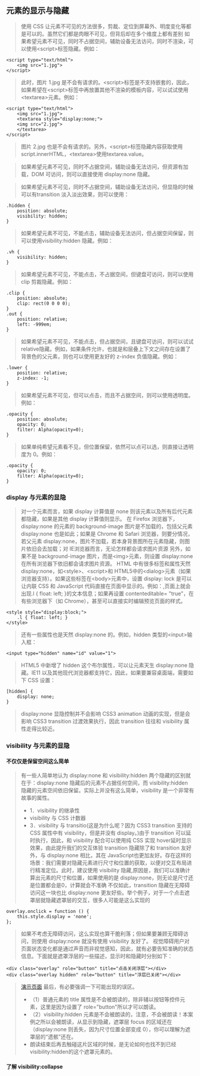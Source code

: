 ## 元素的显示与隐藏
> 使用 CSS 让元素不可见的方法很多，剪裁、定位到屏幕外、明度变化等都是可以的。虽然它们都是肉眼不可见，但背后却在多个维度上都有差别
> 如果希望元素不可见，同时不占据空间，辅助设备无法访问，同时不渲染，可以使用\<script>标签隐藏。例如：

    <script type="text/html">
        <img src="1.jpg"> 
    </script>

> 此时，图片 1.jpg 是不会有请求的。\<script>标签是不支持嵌套的，因此，如果希望在\<script>标签中再放置其他不渲染的模板内容，可以试试使用\<textarea>元素。例如：

    <script type="text/html"> 
        <img src="1.jpg"> 
        <textarea style="display:none;"> 
        <img src="2.jpg"> 
        </textarea> 
    </script>

> 图片 2.jpg 也是不会有请求的。另外，\<script>标签隐藏内容获取使用 script.innerHTML，\<textarea>使用textarea.value。

> 如果希望元素不可见，同时不占据空间，辅助设备无法访问，但资源有加载，DOM 可访问，则可以直接使用 display:none 隐藏。

> 如果希望元素不可见，同时不占据空间，辅助设备无法访问，但显隐的时候可以有transition 淡入淡出效果，则可以使用：

    .hidden {
        position: absolute; 
        visibility: hidden; 
    }

> 如果希望元素不可见，不能点击，辅助设备无法访问，但占据空间保留，则可以使用visibility:hidden 隐藏。例如：

    .vh {
        visibility: hidden; 
    }

> 如果希望元素不可见，不能点击，不占据空间，但键盘可访问，则可以使用 clip 剪裁隐藏。例如：

    .clip {
        position: absolute; 
        clip: rect(0 0 0 0); 
    } 
    .out { 
        position: relative; 
        left: -999em; 
    }

> 如果希望元素不可见，不能点击，但占据空间，且键盘可访问，则可以试试 relative隐藏。例如，如果条件允许，也就是和层叠上下文之间存在设置了背景色的父元素，则也可以使用更友好的 z-index 负值隐藏。例如：

    .lower {
        position: relative; 
        z-index: -1;
    }

> 如果希望元素不可见，但可以点击，而且不占据空间，则可以使用透明度。例如：

    .opacity {
        position: absolute; 
        opacity: 0; 
        filter: Alpha(opacity=0); 
    }

> 如果单纯希望元素看不见，但位置保留，依然可以点可以选，则直接让透明度为 0。例如：

    .opacity {
        opacity: 0; 
        filter: Alpha(opacity=0); 
    }

### display 与元素的显隐
> 对一个元素而言，如果 display 计算值是 none 则该元素以及所有后代元素都隐藏，如果是其他 display 计算值则显示。
> 在 Firefox 浏览器下，display:none 的元素的 background-image 图片是不加载的，包括父元素 display:none 也是如此；如果是 Chrome 和 Safari 浏览器，则要分情况，若父元素 display:none，图片不加载，若本身背景图所在元素隐藏，则图片依旧会去加载；对 IE浏览器而言，无论怎样都会请求图片资源
> 另外，如果不是 background-image 图片，而是\<img>元素，则设置 display:none 在所有浏览器下依旧都会请求图片资源。
> HTML 中有很多标签和属性天然 display:none，如\<style>、\<script>和 HTML5中的\<dialog>元素（如果浏览器支持）。如果这些标签在\<body>元素中，设置 display: lock 是可以让内联 CSS 和 JavaScript 代码直接在页面中显示的。例如：,页面上就会出现.l { float: left; }的文本信息；如果再设置 contenteditable= "true"，在有些浏览器下（如 Chrome），甚至可以直接实时编辑预览页面的样式。

    <style style="display:block;"> 
        .l { float: left; } 
    </style>

> 还有一些属性也是天然 display:none 的。例如，hidden 类型的\<input>输入框：

    <input type="hidden" name="id" value="1">

> HTML5 中新增了 hidden 这个布尔属性，可以让元素天生 display:none 隐藏。IE11 以及其他现代浏览器都支持它，因此，如果要兼容桌面端，需要如下 CSS 设置：

    [hidden] { 
        display: none; 
    }

> display:none 显隐控制并不会影响 CSS3 animation 动画的实现，但是会影响 CSS3 transition 过渡效果执行，因此 transition 往往和 visibility 属性走得比较近。

### visibility 与元素的显隐
#### 不仅仅是保留空间这么简单
> 有一些人简单地认为 display:none 和 visibility:hidden 两个隐藏的区别就在于：display:none 隐藏后的元素不占据任何空间，而 visibility:hidden 隐藏的元素空间依旧保留。实际上并没有这么简单，visibility 是一个非常有故事的属性。
> + 1．visibility 的继承性
> + visibility 与 CSS 计数器
> + 3．visibility 与 transitio(这是为什么呢？因为 CSS3 transition 支持的 CSS 属性中有 visibility，但是并没有 display。)由于 transition 可以延时执行，因此，和 visibility 配合可以使用纯 CSS 实现 hover延时显示效果，由此提升我们的交互体验
> transition 隐藏除了和 transition 友好外，与 display:none 相比，其在 JavaScript也更加友好。存在这样的场景：我们需要对隐藏元素进行尺寸和位置的获取，以便对交互布局进行精准定位。此时，建议使用 visibility 隐藏,原因是，我们可以准确计算出元素的尺寸和位置，如果使用的是 display:none，则无论是尺寸还是位置都会是0，计算就会不准确
> 不仅如此，transition 隐藏在无障碍访问这一块也比 display:none 更友好些。举个例子，对于一个点击遮罩层就隐藏遮罩层的交互，很多人可能是这么实现的

    overlay.onclick = function () { 
        this.style.display = 'none'; 
    };

> 如果不考虑无障碍访问，这么实现也算干脆利落；但如果要兼顾无障碍访问，则使用 display:none 就没有使用 visibility 友好了。
> 视觉障碍用户对页面状态变化都是通过声音而非视觉感知，因此，就有必要告知准确的状态信息。下面就是遮罩浮层的一些描述，显示时和隐藏时分别如下：

    <div class="overlay" role="button" title="点击关闭浮层"></div> 
    <div class="overlay hidden" role="button" title="浮层已关闭"></div>

> [演示页面](http://demo.cssworld.cn/10/2-4.php)
> 最后，有必要强调一下可能出现的误区。
> + （1）普通元素的 title 属性是不会被朗读的，除非辅以按钮等控件元素，这里是因为设置了 role="button"所以才可以朗读。
> + （2）visibility:hidden 元素是不会被朗读的，注意，不会被朗读！本案例之所以会被朗读，从显示到隐藏，遮罩层 focus 的区域还在（display:none 则丢失，因为尺寸位置全部变成 0），你可以理解为遮罩层的“遗骸”还在。
> + 朗读结束后再去触碰这片区域的时候，是无论如何也找不到已经 visibility:hidden的这个遮罩元素的。

#### 了解 visibility:collapse